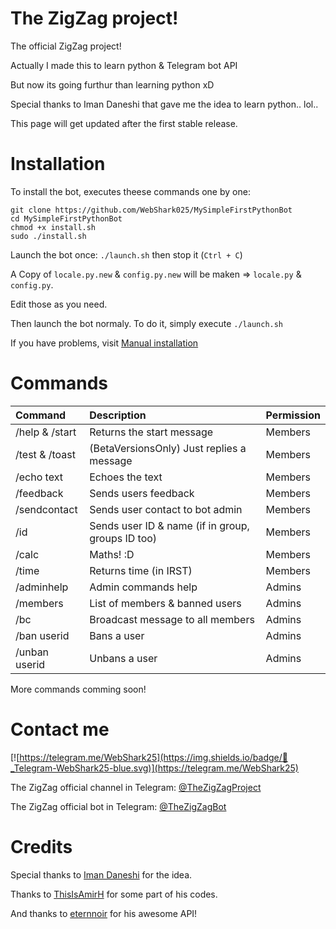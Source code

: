 # The ZigZag project!

The official ZigZag project!

Actually I made this to learn python &amp; Telegram bot API

But now its going furthur than learning python xD

Special thanks to Iman Daneshi that gave me the idea to learn python.. lol..

This page will get updated after the first stable release.

# Installation

To install the bot, executes theese commands one by one:

```
git clone https://github.com/WebShark025/MySimpleFirstPythonBot
cd MySimpleFirstPythonBot
chmod +x install.sh
sudo ./install.sh
```

Launch the bot once: `./launch.sh` then stop it (`Ctrl + C`)

A Copy of `locale.py.new` & `config.py.new` will be maken => `locale.py` & `config.py`. 

Edit those as you need.

Then launch the bot normaly. To do it, simply execute `./launch.sh` 

If you have problems, visit [Manual installation](https://github.com/WebShark025/MySimpleFirstPythonBot/wiki/Manual-installation)

# Commands 

| Command | Description | Permission |
|:--------|:------------|:-----------|
| /help & /start | Returns the start message | Members |
| /test & /toast | (BetaVersionsOnly) Just replies a message | Members |
| /echo text | Echoes the text | Members |
| /feedback | Sends users feedback | Members |
| /sendcontact | Sends user contact to bot admin | Members |
| /id | Sends user ID & name (if in group, groups ID too) | Members |
| /calc | Maths! :D | Members |
| /time | Returns time (in IRST) | Members |
| /adminhelp | Admin commands help | Admins |
| /members | List of members & banned users | Admins |
| /bc | Broadcast message to all members | Admins |
| /ban userid | Bans a user | Admins |
| /unban userid | Unbans a user | Admins |

More commands comming soon!

# Contact me

[![https://telegram.me/WebShark25](https://img.shields.io/badge/💬_Telegram-WebShark25-blue.svg)](https://telegram.me/WebShark25)

The ZigZag official channel in Telegram: [@TheZigZagProject](https://telegram.me/TheZigZagProject)

The ZigZag official bot in Telegram: [@TheZigZagBot](https://telegram.me/TheZigZagBot)

# Credits

Special thanks to [Iman Daneshi](https://github.com/imandaneshi) for the idea.

Thanks to [ThisIsAmirH](https://github.com/ThisIsAmir) for some part of his codes.

And thanks to [eternnoir](https://github.com/eternnoir/) for his awesome API!



